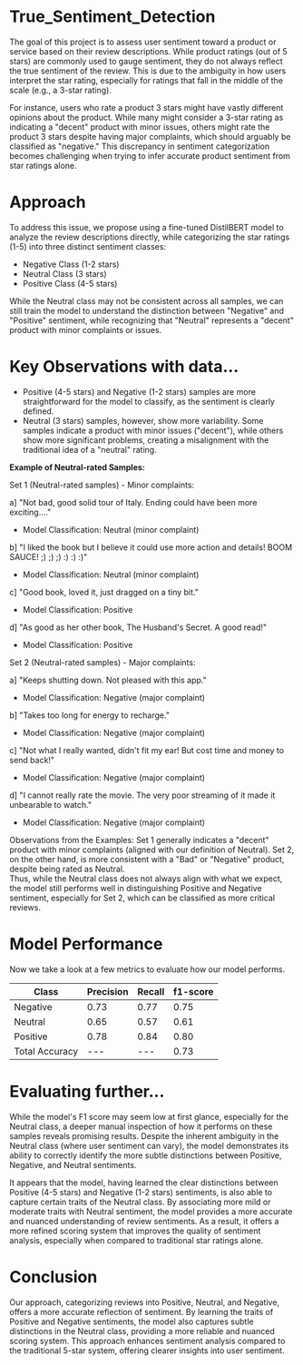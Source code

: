 # True_Sentiment_Detection

The goal of this project is to assess user sentiment toward a product or service based on their review descriptions. While product ratings (out of 5 stars) are commonly used to gauge sentiment, they do not always reflect the true sentiment of the review. This is due to the ambiguity in how users interpret the star rating, especially for ratings that fall in the middle of the scale (e.g., a 3-star rating).

For instance, users who rate a product 3 stars might have vastly different opinions about the product. While many might consider a 3-star rating as indicating a "decent" product with minor issues, others might rate the product 3 stars despite having major complaints, which should arguably be classified as "negative." This discrepancy in sentiment categorization becomes challenging when trying to infer accurate product sentiment from star ratings alone.

# Approach

To address this issue, we propose using a fine-tuned DistilBERT model to analyze the review descriptions directly, while categorizing the star ratings (1-5) into three distinct sentiment classes:

- Negative Class (1-2 stars)
- Neutral Class (3 stars)
- Positive Class (4-5 stars)
  
While the Neutral class may not be consistent across all samples, we can still train the model to understand the distinction between "Negative" and "Positive" sentiment, while recognizing that "Neutral" represents a "decent" product with minor complaints or issues.

# Key Observations with data...

- Positive (4-5 stars) and Negative (1-2 stars) samples are more straightforward for the model to classify, as the sentiment is clearly defined.
- Neutral (3 stars) samples, however, show more variability. Some samples indicate a product with minor issues ("decent"), while others show more significant problems, creating a misalignment with the traditional idea of a "neutral" rating.

**Example of Neutral-rated Samples:**

Set 1 (Neutral-rated samples) - Minor complaints:
  
a] "Not bad, good solid tour of Italy. Ending could have been more exciting...."

- Model Classification: Neutral (minor complaint)
  
b] "I liked the book but I believe it could use more action and details! BOOM SAUCE! ;) ;) ;) :) :) :)"

- Model Classification: Neutral (minor complaint)

c] "Good book, loved it, just dragged on a tiny bit."

- Model Classification: Positive
  
d] "As good as her other book, The Husband's Secret. A good read!"

- Model Classification: Positive
  
Set 2 (Neutral-rated samples) - Major complaints:

a] "Keeps shutting down. Not pleased with this app."

- Model Classification: Negative (major complaint)

b] "Takes too long for energy to recharge."

- Model Classification: Negative (major complaint)

c] "Not what I really wanted, didn't fit my ear! But cost time and money to send back!"

- Model Classification: Negative (major complaint)
  
d] "I cannot really rate the movie. The very poor streaming of it made it unbearable to watch."

- Model Classification: Negative (major complaint)

Observations from the Examples:
Set 1 generally indicates a "decent" product with minor complaints (aligned with our definition of Neutral).
Set 2, on the other hand, is more consistent with a "Bad" or "Negative" product, despite being rated as Neutral.
<br>
Thus, while the Neutral class does not always align with what we expect, the model still performs well in distinguishing Positive and Negative sentiment, especially for Set 2, which can be classified as more critical reviews.

# Model Performance

Now we take a look at a few metrics to evaluate how our model performs.

Class | Precision| Recall | f1-score
---| ---| ---| ---
Negative | 0.73| 0.77| 0.75
Neutral| 0.65| 0.57| 0.61
Positive| 0.78| 0.84| 0.80
Total Accuracy| ---| ---| 0.73

# Evaluating further...

While the model's F1 score may seem low at first glance, especially for the Neutral class, a deeper manual inspection of how it performs on these samples reveals promising results. Despite the inherent ambiguity in the Neutral class (where user sentiment can vary), the model demonstrates its ability to correctly identify the more subtle distinctions between Positive, Negative, and Neutral sentiments.

It appears that the model, having learned the clear distinctions between Positive (4-5 stars) and Negative (1-2 stars) sentiments, is also able to capture certain traits of the Neutral class. By associating more mild or moderate traits with Neutral sentiment, the model provides a more accurate and nuanced understanding of review sentiments. As a result, it offers a more refined scoring system that improves the quality of sentiment analysis, especially when compared to traditional star ratings alone.

# Conclusion

Our approach, categorizing reviews into Positive, Neutral, and Negative, offers a more accurate reflection of sentiment. By learning the traits of Positive and Negative sentiments, the model also captures subtle distinctions in the Neutral class, providing a more reliable and nuanced scoring system. This approach enhances sentiment analysis compared to the traditional 5-star system, offering clearer insights into user sentiment.
